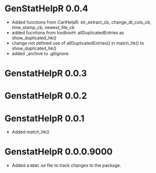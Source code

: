 # GenStatHelpR 0.0.4
* Added functions from CarlHelpR: str_extract_cb, change_dt_cols_cb, time_stamp_cb, newest_file_cb
* added fucntions from toolboxH: allDuplicatedEntries as show_duplicated_hk()
* change not defined use of allDuplicatedEntries() in match_hk() to show_duplicated_hk()
* added _archive to .gitignore

# GenstatHelpR 0.0.3

# GenstatHelpR 0.0.2

# GenstatHelpR 0.0.1
* Added match_hk()

# GenstatHelpR 0.0.0.9000

* Added a `NEWS.md` file to track changes to the package.
